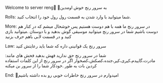 Welcome to server reng🌹
                       🌹به سرور رنج خوش اومدین

Rolls: شما میتوانید با وارد شدن به قسمت رول رول
          خود را انتخاب کنید.


More: در سرور رنج ما همه با هم دوست هستیم 
         پس خوشحال میشم که در کنار هم دوست باشیم 
     شما در سرور رنج میتوانید موسیقی گوش بدهید و با دوستان
    .میتوانید بازی کنید و در قسمت لابی باهم حرف بزنید

Law: سرور رنج یک قوانینی داره که شما باید رعایتش کنید

 :شما در سرور رنج حق ندارید فهش بدهید فحش های مانند
مادرت،گاییدم،کیری،کیر،جنده،کصکش،کصخوار
   اگر در سرور رنج از این کلمات استفاده کردین بات به طور
   .خودکار شما را از سرور بن میکنه

End: 🌹امیدوارم در سرور رنج خاطرات خوبی رو بده داشته باشیم
